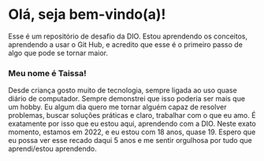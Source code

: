 # Olá, seja bem-vindo(a)!
Esse é um repositório de desafio da DIO. Estou aprendendo os conceitos, aprendendo a usar o Git Hub, e acredito que esse é o primeiro passo de algo que pode se tornar maior.

### Meu nome é Taissa!

Desde criança gosto muito de tecnologia, sempre ligada ao uso quase diário de computador. Sempre demonstrei que isso poderia ser mais que um hobby. Eu algum dia quero me tornar alguém capaz de resolver problemas, buscar soluções práticas e claro, trabalhar com o que eu amo. É exatamente por isso que eu estou aqui, aprendendo com a DIO. Neste exato momento, estamos em 2022, e eu estou com 18 anos, quase 19. Espero que eu possa ver esse recado daqui 5 anos e me sentir orgulhosa por tudo que aprendi/estou aprendendo.
